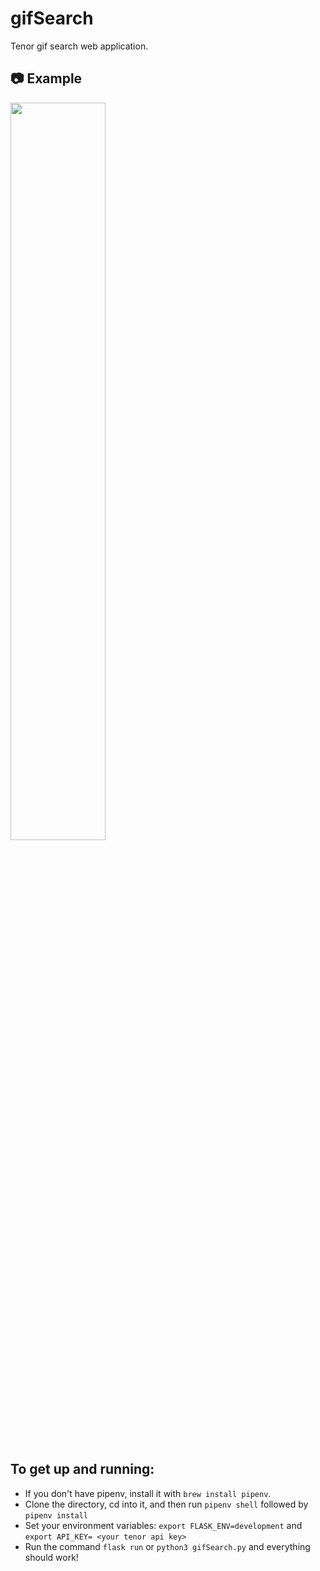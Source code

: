 # gifSearch

Tenor gif search web application.

## :camera: Example

<img src="/screenshots/gifsearch.gif" width="55%"></img>

## To get up and running:

-   If you don't have pipenv, install it with `brew install pipenv`.
-   Clone the directory, cd into it, and then run `pipenv shell` followed by `pipenv install`
-   Set your environment variables: `export FLASK_ENV=development` and `export API_KEY= <your tenor api key>`
-   Run the command `flask run` or `python3 gifSearch.py` and everything should work!
